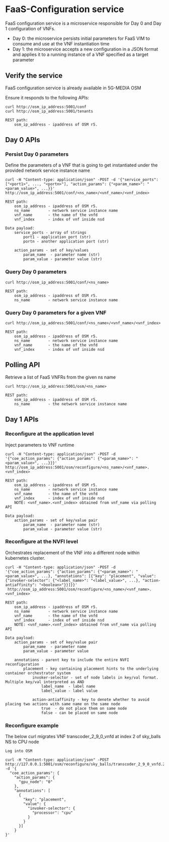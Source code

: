 # FaaS-Configuration service

FaaS configuration service is a microservice responsible for Day 0 and Day 1 configuration of VNFs.
* Day 0: the microservice persists initial parameters for FaaS VIM to consume and use at the VNF instantiation time
* Day 1: the microservice accepts a new configuration in a JSON format and applies it to a running instance of a VNF specified as a target parameter  


## Verify the service
FaaS configuration service is already available in 5G-MEDIA OSM

Ensure it responds to the following APIs:

```
curl http://osm_ip_address:5001/conf
curl http://osm_ip_address:5001/tenants

REST path:
    osm_ip_address - ipaddress of OSM r5.
```

## Day 0 APIs

### Persist Day 0 parameters
Define the parameters of a VNF that is going to get instantiated under the provided network service instance name

```
curl -H "Content-type: application/json" -POST -d '{"service_ports": ["<port1>", ..., "<portn>"], "action_params": {"<param_name>": "<param_value>", ...}}' http://osm_ip_address:5001/conf/<ns_name>/<vnf_name>/<vnf_index>

REST path:
    osm_ip_address - ipaddress of OSM r5.
    ns_name        - network service instance name
    vnf_name       - the name of the vnfd
    vnf_index      - index of vnf inside nsd

Data payload:
    service_ports - array of strings
        port1 - application port (str)
        portn - another application port (str)
    
    action_params - set of key/values
        param_name  - parameter name (str)
        param_value - parameter value (str)
```

### Query Day 0 parameters
```
curl http://osm_ip_address:5001/conf/<ns_name>

REST path:
    osm_ip_address - ipaddress of OSM r5.
    ns_name        - network service instance name
```

### Query Day 0 parameters for a given VNF
```
curl http://osm_ip_address:5001/conf/<ns_name>/<vnf_name>/<vnf_index>

REST path:
    osm_ip_address - ipaddress of OSM r5.
    ns_name        - network service instance name
    vnf_name       - the name of the vnfd
    vnf_index      - index of vnf inside nsd
```

## Polling API

Retrieve a list of FaaS VNFRs from the given ns name
```
curl http://osm_ip_address:5001/osm/<ns_name>

REST path:
    osm_ip_address - ipaddress of OSM r5.
    ns_name        - the network service instance name
```

## Day 1 APIs

### Reconfigure at the application level

Inject parameters to VNF runtime
```
curl -H "Content-type: application/json" -POST -d '{"coe_action_params": {"action_params": {"<param_name>": "<param_value>", ...}}}' http://osm_ip_address:5001/osm/reconfigure/<ns_name>/<vnf_name>.<vnf_index>

REST path:
    osm_ip_address - ipaddress of OSM r5.
    ns_name        - network service instance name
    vnf_name       - the name of the vnfd
    vnf_index      - index of vnf inside nsd
    NOTE: <vnf_name>.<vnf_index> obtained from vnf_name via polling API

Data payload:
    action_params - set of key/value pair
        param_name  - parameter name (str)
        param_value - parameter value (str)

```

### Reconfigure at the NVFI level

Orchestrates replacement of the VNF into a different node within kubernetes cluster.

```
curl -H "Content-type: application/json" -POST -d '{"coe_action_params": {"action_params": {"<param_name>": "<param_value>", ...}, "annotations": [{"key": "placement", "value": {"invoker-selector": {"<label_name>": "<label_value>", ...}, "action-antiaffinity": "<boolean>"}}]}}'
 http://osm_ip_address:5001/osm/reconfigure/<ns_name>/<vnf_name>.<vnf_index>

REST path:
    osm_ip_address - ipaddress of OSM r5.
    ns_name        - network service instance name
    vnf_name       - the name of the vnfd
    vnf_index      - index of vnf inside nsd
    NOTE: <vnf_name>.<vnf_index> obtained from vnf_name via polling API

Data payload:
    action_params - set of key/value pair
        param_name  - parameter name
        param_value - parameter value

    annotations - parent key to include the entire NVFI reconfiguration
        placement - key containing placement hints to the underlying container orchestrator system
            invoker-selector - set of node labels in key/val format. Multiple key/val interpreted as AND
                label_name  - label name
                label_value - label value

            action-antiaffinity - key to denote whether to avoid placing two actions with same name on the same node
                true  - do not place them on same node
                false - can be placed on same node
```

### Reconfigure example

The below curl migrates VNF transcoder_2_9_0_vnfd at index 2 of sky_balls NS to CPU node
```
Log into OSM

curl -H "Content-type: application/json" -POST  http://127.0.0.1:5001/osm/reconfigure/sky_balls/transcoder_2_9_0_vnfd.2 -d '{
  "coe_action_params": {
    "action_params": {
      "gpu_node": "0"
    },
    "annotations": [
      {
        "key": "placement",
        "value": {
          "invoker-selector": {
            "processor": "cpu"
          }
        }
      }]
    }
}'
```